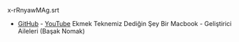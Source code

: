 x-rRnyawMAg.srt
- [GitHub](x-rRnyawMAg.srt) - [YouTube](http://www.youtube.com/timedtext_video?v=x-rRnyawMAg&ref=share) Ekmek Teknemiz Dediğin Şey Bir Macbook - Geliştirici Aileleri (Başak Nomak)